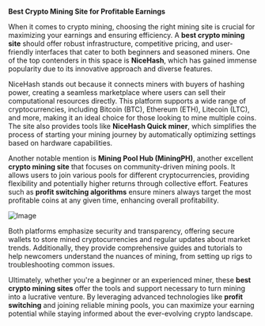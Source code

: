 **Best Crypto Mining Site for Profitable Earnings**

When it comes to crypto mining, choosing the right mining site is crucial for maximizing your earnings and ensuring efficiency. A **best crypto mining site** should offer robust infrastructure, competitive pricing, and user-friendly interfaces that cater to both beginners and seasoned miners. One of the top contenders in this space is **NiceHash**, which has gained immense popularity due to its innovative approach and diverse features.

NiceHash stands out because it connects miners with buyers of hashing power, creating a seamless marketplace where users can sell their computational resources directly. This platform supports a wide range of cryptocurrencies, including Bitcoin (BTC), Ethereum (ETH), Litecoin (LTC), and more, making it an ideal choice for those looking to mine multiple coins. The site also provides tools like **NiceHash Quick miner**, which simplifies the process of starting your mining journey by automatically optimizing settings based on hardware capabilities.

Another notable mention is **Mining Pool Hub (MiningPH)**, another excellent **crypto mining site** that focuses on community-driven mining pools. It allows users to join various pools for different cryptocurrencies, providing flexibility and potentially higher returns through collective effort. Features such as **profit switching algorithms** ensure miners always target the most profitable coins at any given time, enhancing overall profitability.

![Image](https://github.com/user-attachments/assets/31692037-0104-4703-abd1-696b6a7dd41b)

Both platforms emphasize security and transparency, offering secure wallets to store mined cryptocurrencies and regular updates about market trends. Additionally, they provide comprehensive guides and tutorials to help newcomers understand the nuances of mining, from setting up rigs to troubleshooting common issues.

Ultimately, whether you're a beginner or an experienced miner, these **best crypto mining sites** offer the tools and support necessary to turn mining into a lucrative venture. By leveraging advanced technologies like **profit switching** and joining reliable mining pools, you can maximize your earning potential while staying informed about the ever-evolving crypto landscape.